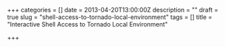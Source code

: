 +++
categories = []
date = 2013-04-20T13:00:00Z
description = ""
draft = true
slug = "shell-access-to-tornado-local-environment"
tags = []
title = "Interactive Shell Access to Tornado Local Environment"

+++




